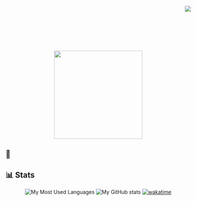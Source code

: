 <p align="right">

   <img src="https://komarev.com/ghpvc/?username=mark48853&color=ff69b4&style=flat-square&label=จำนวนคน+ส่+อ+ง"> 

</p>
   
<div display="flex" align="center" >
  <marquee> <h1> 🌟 Sawaddee-Kub </h1> </marquee>


   <img width="240px" src="https://github.com/mark48853/mark48853/blob/main/%E0%B8%AA%E0%B8%A7%E0%B8%B1%E0%B8%AA%E0%B8%94%E0%B8%B5%E0%B8%84%E0%B8%A3%E0%B8%B1%E0%B8%9A-%E0%B8%8A%E0%B8%A1%E0%B8%A3%E0%B8%A1.gif?raw=true">  

</div>
   
## 🙏 

## 📊 Stats
<div display="flex" align="center" > 

![My Most Used Languages](https://github-readme-stats.vercel.app/api/top-langs/?username=mark48853&layout=compact&langs_count=10&count_private=true)
![My GitHub stats](https://github-readme-stats.vercel.app/api?username=mark48853&count_private=true)
[![wakatime](https://wakatime.com/badge/user/b2ef7477-fbec-4fb4-a824-1f4d4ee4f697.svg)](https://wakatime.com/@b2ef7477-fbec-4fb4-a824-1f4d4ee4f697)
  

